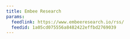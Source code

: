 ```yaml
---
title: Embee Research
params:
  feedlink: https://www.embeeresearch.io/rss/
  feedid: 1a05cd075556a8482422effbd2769039
---
```

